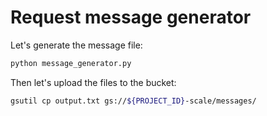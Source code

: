 # Request message generator

Let's generate the message file:

```bash
python message_generator.py
```

Then let's upload the files to the bucket:

```bash
gsutil cp output.txt gs://${PROJECT_ID}-scale/messages/
```
